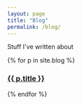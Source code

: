 ```yaml
---
layout: page  
title: "Blog"  
permalink: /blog/  
---
```


Stuff I've written about

<div class="projects-grid">
  {% for p in site.blog %}
    <a class="project-card" href="{{ p.url }}">
      <h3>{{ p.title }}</h3>
    </a>
  {% endfor %}
</div>
